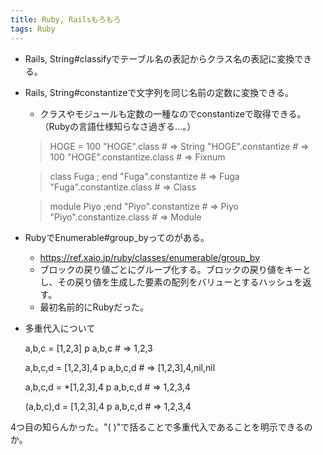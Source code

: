 ```yaml
---
title: Ruby, Railsもろもろ
tags: Ruby
---
```

  * Rails, String#classifyでテーブル名の表記からクラス名の表記に変換できる。
  * Rails, String#constantizeで文字列を同じ名前の定数に変換できる。 
    * クラスやモジュールも定数の一種なのでconstantizeで取得できる。（Rubyの言語仕様知らなさ過ぎる…。）

    
    
    > HOGE = 100
    > "HOGE".class # => String
    > "HOGE".constantize # => 100
    > "HOGE".constantize.class # => Fixnum
    
    > class Fuga ; end
    > "Fuga".constantize # => Fuga
    > "Fuga".constantize.class # => Class
    
    > module Piyo ;end
    > "Piyo".constantize # => Piyo
    > "Piyo".constantize.class # => Module

  * RubyでEnumerable#group_byってのがある。 
    * <https://ref.xaio.jp/ruby/classes/enumerable/group_by>
    * ブロックの戻り値ごとにグループ化する。ブロックの戻り値をキーとし、その戻り値を生成した要素の配列をバリューとするハッシュを返す。
    * 最初名前的にRubyだった。
  * 多重代入について

    
    
    a,b,c = [1,2,3]
    p a,b,c # => 1,2,3
    
    a,b,c,d = [1,2,3],4
    p a,b,c,d # => [1,2,3],4,nil,nil
    
    a,b,c,d = *[1,2,3],4
    p a,b,c,d # => 1,2,3,4
    
    (a,b,c),d = [1,2,3],4
    p a,b,c,d # => 1,2,3,4

4つ目の知らんかった。"( )"で括ることで多重代入であることを明示できるのか。